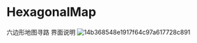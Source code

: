 # HexagonalMap
六边形地图寻路
界面说明
![14b368548e1917f64c97a617728c891](https://github.com/user-attachments/assets/ae4a542d-fb9a-4fb2-ad57-5c075cbc8614)
